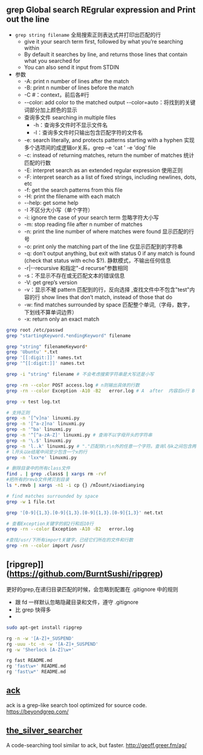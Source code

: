 ## grep Global search REgrular expression and Print out the line

* `grep string filename` 全局搜索正则表达式并打印出匹配的行
  - give it your search term first, followed by what you’re searching within
  - By default it searches by line, and returns those lines that contain what you searched for
  - You can also send it input from STDIN
* 参数
  + -A: print n number of lines after the match
  + -B: print n number of lines before the match
  + -C #：context，前后各#行
  + --color: add color to the matched output --color=auto：将找到的关键词部分加上颜色的显示
  * 查询多文件 searching in multiple files
    - -h：查询多文件时不显示文件名
    - -l：查询多文件时只输出包含匹配字符的文件名
  + -e: search literally, and protects patterns starting with a hyphen 实现多个选项间的成逻辑or关系，grep –e 'cat ' -e 'dog' file
  + -c: instead of returning matches, return the number of matches 统计匹配的行数
  + -E: interpret search as an extended regular expression 使用正则
  + -F: interpret search as a list of fixed strings, including newlines, dots, etc
  + -f: get the search patterns from this file
  + -H: print the filename with each match
  + --help: get some help
  + -I 不区分大小写（单个字符）
  + -i: ignore the case of your search term 忽略字符大小写
  + -m: stop reading file after n number of matches
  + -n: print the line number of where matches were found 显示匹配的行号
  + -o: print only the matching part of the line 仅显示匹配到的字符串
  + -q: don’t output anything, but exit with status 0 if any match is found (check that status with echo $?). 静默模式，不输出任何信息
  + -r|--recursive 和指定"-d recurse"参数相同
  * -s：不显示不存在或无匹配文本的错误信息
  + -V: get grep’s version
  + -v：显示不被 pattern 匹配到的行，反向选择 ,查找文件中不包含"test"内容的行 show lines that don’t match, instead of those that do
  + -w: find matches surrounded by space 匹配整个单词,（字母，数字，下划线不算单词边界）
  + -x: return only an exact match

```sh
grep root /etc/passwd
grep "startingKeyword.*endingKeyword" filename

grep "string" filenameKeyword*
grep 'Ubuntu' *.txt
grep '[[:digit:]]' names.txt
grep '^[[:digit:]]' names.txt

grep -i "string" filename # 不会考虑搜索字符串是大写还是小写

grep -rn --color POST access.log # n则输出具体的行数
grep -rn --color Exception -A10 -B2   error.log # A  after  内容后n行 B  before  内容前n行 C  count?  内容前后n行

grep -v test log.txt

# 支持正则
grep -n '[^v]na' linuxmi.py
grep -n '[^a-z]na' linuxmi.py
grep -n '^ba' linuxmi.py
grep -n '^[^a-zA-Z]' linuxmi.py # 查询不以字母开头的字符串
grep -n '\.$' linuxmi.py
grep -n 'l..k' linuxmi.py # "."匹配除\r\n外的任意一个字符。查询l与k之间包含两个字符的行
# l开头以e结尾中间至少包含一个x的行
grep -n 'lxx*e' linuxmi.py

# 删除目录中的所有class文件
find . | grep .class$ | xargs rm -rvf
#把所有的rmvb文件拷贝到目录
ls *.rmvb | xargs -n1 -i cp {} /mÏount/xiaodianying

# find matches surrounded by space
grep -w 1 file.txt

grep '[0-9]{1,3}.[0-9]{1,3}.[0-9]{1,3}.[0-9]{1,3}' net.txt

# 查看Exception关键字的前2行和后10行
grep -rn --color Exception -A10 -B2   error.log

#查找/usr/下所有import关键字，已经它们所在的文件和行数
grep -rn --color import /usr/
```

## [ripgrep]](https://github.com/BurntSushi/ripgrep)

更好的grep,在递归目录匹配的时候，会忽略到配置在 .gitignore 中的规则

* 跟 fd 一样默认忽略隐藏目录和文件，遵守 .gitignore
* 比 grep 快得多
* [](https://github.com/BurntSushi/ripgrep/blob/master/GUIDE.md)

```sh
sudo apt-get install ripgrep

rg -n -w '[A-Z]+_SUSPEND'
rg -uuu -tc -n -w '[A-Z]+_SUSPEND'
rg -w 'Sherlock [A-Z]\w+'

rg fast README.md
rg 'fast\w+' README.md
rg 'fast\w*' README.md
```

## [ack](https://github.com/beyondgrep/ack3)

ack is a grep-like search tool optimized for source code. <https://beyondgrep.com/>

## [the_silver_searcher](https://github.com/ggreer/the_silver_searcher)

A code-searching tool similar to ack, but faster. http://geoff.greer.fm/ag/
